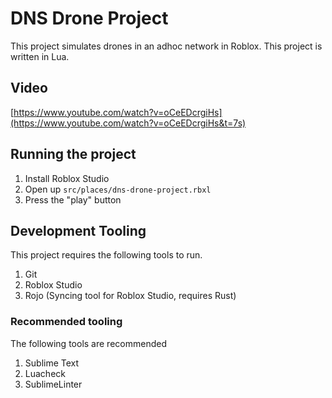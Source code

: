 # DNS Drone Project

This project simulates drones in an adhoc network in Roblox. This project is written in Lua.

## Video

[https://www.youtube.com/watch?v=oCeEDcrgiHs](https://www.youtube.com/watch?v=oCeEDcrgiHs&t=7s)

## Running the project

1. Install Roblox Studio
1. Open up `src/places/dns-drone-project.rbxl`
1. Press the "play" button


## Development Tooling

This project requires the following tools to run.

1. Git
1. Roblox Studio
1. Rojo (Syncing tool for Roblox Studio, requires Rust)

### Recommended tooling

The following tools are recommended

1. Sublime Text
1. Luacheck
1. SublimeLinter

